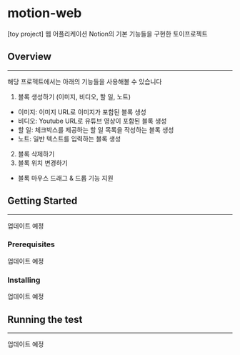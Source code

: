 # motion-web
[toy project] 웹 어플리케이션 Notion의 기본 기능들을 구현한 토이프로젝트

## Overview
***
해당 프로젝트에서는 아래의 기능들을 사용해볼 수 있습니다
1. 블록 생성하기 (이미지, 비디오, 할 일, 노트)
  - 이미지: 이미지 URL로 이미지가 포함된 블록 생성
  - 비디오: Youtube URL로 유튜브 영상이 포함된 블록 생성
  - 할 일: 체크박스를 제공하는 할 일 목록을 작성하는 블록 생성
  - 노트: 일반 텍스트를 입력하는 블록 생성
2. 블록 삭제하기
3. 블록 위치 변경하기
  - 블록 마우스 드래그 & 드롭 기능 지원

## Getting Started
***
업데이트 예정

### Prerequisites
업데이트 예정

### Installing
업데이트 예정

## Running the test
***
업데이트 예정
